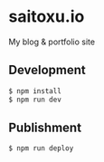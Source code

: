 # saitoxu.io

My blog & portfolio site

## Development

```sh
$ npm install
$ npm run dev
```

## Publishment

```sh
$ npm run deploy
```
